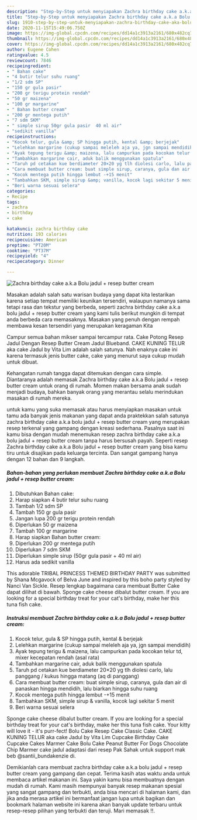 ```yaml
---
description: "Step-by-Step untuk menyiapakan Zachra birthday cake a.k.a Bolu jadul + resep butter cream Cepat"
title: "Step-by-Step untuk menyiapakan Zachra birthday cake a.k.a Bolu jadul + resep butter cream Cepat"
slug: 1910-step-by-step-untuk-menyiapakan-zachra-birthday-cake-aka-bolu-jadul-resep-butter-cream-cepat
date: 2020-11-15T15:49:06.750Z
image: https://img-global.cpcdn.com/recipes/dd14a1c3913a2161/680x482cq70/zachra-birthday-cake-aka-bolu-jadul-resep-butter-cream-foto-resep-utama.jpg
thumbnail: https://img-global.cpcdn.com/recipes/dd14a1c3913a2161/680x482cq70/zachra-birthday-cake-aka-bolu-jadul-resep-butter-cream-foto-resep-utama.jpg
cover: https://img-global.cpcdn.com/recipes/dd14a1c3913a2161/680x482cq70/zachra-birthday-cake-aka-bolu-jadul-resep-butter-cream-foto-resep-utama.jpg
author: Eugene Cohen
ratingvalue: 4.5
reviewcount: 7846
recipeingredient:
- " Bahan cake"
- "4 butir telur suhu ruang"
- "1/2 sdm SP"
- "150 gr gula pasir"
- "200 gr terigu protein rendah"
- "50 gr maizena"
- "100 gr margarine"
- " Bahan butter cream"
- "200 gr mentega putih"
- "7 sdm SKM"
- " simple sirup 50gr gula pasir  40 ml air"
- "sedikit vanilla"
recipeinstructions:
- "Kocok telur, gula &amp; SP hingga putih, kental &amp; berjejak"
- "Lelehkan margarine (cukup sampai meleleh aja ya, jgn sampai mendidih)"
- "Ayak tepung terigu &amp; maizena, lalu campurkan pada kocokan telur td, mixer kecepatan rendah (asal rata)"
- "Tambahkan margarine cair, aduk balik menggunakan spatula"
- "Taruh pd cetakan kue berdiameter 20×20 yg tlh diolesi carlo, lalu panggang / kukus hingga matang (aq di panggang)"
- "Cara membuat butter cream: buat simple sirup, caranya, gula dan air di panaskan hingga mendidih, lalu biarkan hingga suhu ruang"
- "Kocok mentega putih hingga lembut -+15 menit"
- "Tambahkan SKM, simple sirup &amp; vanilla, kocok lagi sekitar 5 menit"
- "Beri warna sesuai selera"
categories:
- Recipe
tags:
- zachra
- birthday
- cake

katakunci: zachra birthday cake 
nutrition: 193 calories
recipecuisine: American
preptime: "PT20M"
cooktime: "PT37M"
recipeyield: "4"
recipecategory: Dinner

---
```



![Zachra birthday cake a.k.a Bolu jadul + resep butter cream](https://img-global.cpcdn.com/recipes/dd14a1c3913a2161/680x482cq70/zachra-birthday-cake-aka-bolu-jadul-resep-butter-cream-foto-resep-utama.jpg)

Masakan adalah salah satu warisan budaya yang dapat kita lestarikan karena setiap tempat memiliki keunikan tersendiri, walaupun namanya sama tetapi rasa dan tekstur yang berbeda, seperti zachra birthday cake a.k.a bolu jadul + resep butter cream yang kami tulis berikut mungkin di tempat anda berbeda cara memasaknya. Masakan yang penuh dengan rempah membawa kesan tersendiri yang merupakan keragaman Kita

Campur semua bahan mikser sampai tercampur rata. Cake Potong Resep Jadul Dengan Resep Butter Cream Jadul Blueband. CAKE KUNING TELUR aka cake Jadul by Vita Lim adalah salah satunya. Nah enaknya cake ini karena termasuk jenis butter cake, cake yang menurut saya cukup mudah untuk dibuat.

Kehangatan rumah tangga dapat ditemukan dengan cara simple. Diantaranya adalah memasak Zachra birthday cake a.k.a Bolu jadul + resep butter cream untuk orang di rumah. Momen makan bersama anak sudah menjadi budaya, bahkan banyak orang yang merantau selalu merindukan masakan di rumah mereka.

untuk kamu yang suka memasak atau harus menyiapkan masakan untuk tamu ada banyak jenis makanan yang dapat anda praktekkan salah satunya zachra birthday cake a.k.a bolu jadul + resep butter cream yang merupakan resep terkenal yang gampang dengan kreasi sederhana. Pasalnya saat ini kamu bisa dengan mudah menemukan resep zachra birthday cake a.k.a bolu jadul + resep butter cream tanpa harus bersusah payah.
Seperti resep Zachra birthday cake a.k.a Bolu jadul + resep butter cream yang bisa kamu tiru untuk disajikan pada keluarga tercinta. Dan sangat gampang hanya dengan 12 bahan dan 9 langkah.


<!--inarticleads1-->

##### Bahan-bahan yang perlukan membuat Zachra birthday cake a.k.a Bolu jadul + resep butter cream:

1. Dibutuhkan  Bahan cake:
1. Harap siapkan 4 butir telur suhu ruang
1. Tambah 1/2 sdm SP
1. Tambah 150 gr gula pasir
1. Jangan lupa 200 gr terigu protein rendah
1. Diperlukan 50 gr maizena
1. Tambah 100 gr margarine
1. Harap siapkan  Bahan butter cream:
1. Diperlukan 200 gr mentega putih
1. Diperlukan 7 sdm SKM
1. Diperlukan  simple sirup (50gr gula pasir + 40 ml air)
1. Harus ada sedikit vanilla


This adorable TRIBAL PRINCESS THEMED BIRTHDAY PARTY was submitted by Shana Mcgavock of Belva June and inspired by this boho party styled by Nanci Van Sickle. Resep lengkap bagaimana cara membuat Butter Cake dapat dilihat di bawah. Sponge cake cheese dibalut butter cream. If you are looking for a special birthday treat for your cat&#39;s birthday, make her this tuna fish cake. 

<!--inarticleads2-->

##### Instruksi membuat  Zachra birthday cake a.k.a Bolu jadul + resep butter cream:

1. Kocok telur, gula &amp; SP hingga putih, kental &amp; berjejak
1. Lelehkan margarine (cukup sampai meleleh aja ya, jgn sampai mendidih)
1. Ayak tepung terigu &amp; maizena, lalu campurkan pada kocokan telur td, mixer kecepatan rendah (asal rata)
1. Tambahkan margarine cair, aduk balik menggunakan spatula
1. Taruh pd cetakan kue berdiameter 20×20 yg tlh diolesi carlo, lalu panggang / kukus hingga matang (aq di panggang)
1. Cara membuat butter cream: buat simple sirup, caranya, gula dan air di panaskan hingga mendidih, lalu biarkan hingga suhu ruang
1. Kocok mentega putih hingga lembut -+15 menit
1. Tambahkan SKM, simple sirup &amp; vanilla, kocok lagi sekitar 5 menit
1. Beri warna sesuai selera


Sponge cake cheese dibalut butter cream. If you are looking for a special birthday treat for your cat&#39;s birthday, make her this tuna fish cake. Your kitty will love it - it&#39;s purr-fect! Bolu Cake Resep Cake Classic Cake. CAKE KUNING TELUR aka cake Jadul by Vita Lim Cupcake Birthday Cake Cupcake Cakes Marmer Cake Bolu Cake Peanut Butter For Dogs Chocolate Chip Marmer cake jadul adaptasi dari resep Pak Sahak untuk support mak beb @santii_bundakenzie di. 

Demikianlah cara membuat zachra birthday cake a.k.a bolu jadul + resep butter cream yang gampang dan cepat. Terima kasih atas waktu anda untuk membaca artikel makanan ini. Saya yakin kamu bisa membuatnya dengan mudah di rumah. Kami masih mempunyai banyak resep makanan spesial yang sangat gampang dan terbukti, anda bisa mencari di halaman kami, dan jika anda merasa artikel ini bermanfaat jangan lupa untuk bagikan dan bookmark halaman website ini karena akan banyak update terbaru untuk resep-resep pilihan yang terbukti dan teruji. Mari memasak !!. 
